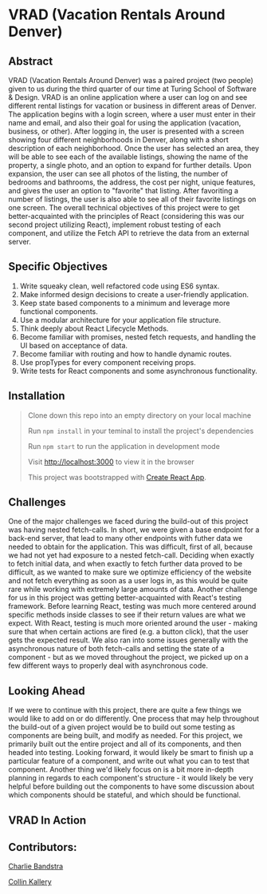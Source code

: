# VRAD (Vacation Rentals Around Denver)

## Abstract 
VRAD (Vacation Rentals Around Denver) was a paired project (two people) given to us during the third quarter of our time at Turing School of Software & Design. VRAD is an online application where a user can log on and see different rental listings for vacation or business in different areas of Denver. The application begins with a login screen, where a user must enter in their name and email, and also their goal for using the application (vacation, business, or other). After logging in, the user is presented with a screen showing four different neighborhoods in Denver, along with a short description of each neighborhood. Once the user has selected an area, they will be able to see each of the available listings, showing the name of the property, a single photo, and an option to expand for further details. Upon expansion, the user can see all photos of the listing, the number of bedrooms and bathrooms, the address, the cost per night, unique features, and gives the user an option to "favorite" that listing. After favoriting a number of listings, the user is also able to see all of their favorite listings on one screen. The overall technical objectives of this project were to get better-acquainted with the principles of React (considering this was our second project utilizing React), implement robust testing of each component, and utilize the Fetch API to retrieve the data from an external server. 

## Specific Objectives
1. Write squeaky clean, well refactored code using ES6 syntax.
2. Make informed design decisions to create a user-friendly application.
3. Keep state based components to a minimum and leverage more functional components.
4. Use a modular architecture for your application file structure.
5. Think deeply about React Lifecycle Methods.
6. Become familiar with promises, nested fetch requests, and handling the UI based on acceptance of data.
7. Become familiar with routing and how to handle dynamic routes.
8. Use propTypes for every component receiving props.
9. Write tests for React components and some asynchronous functionality.

## Installation 

> Clone down this repo into an empty directory on your local machine
>
> Run `npm install` in your teminal to install the project's dependencies 
>
> Run `npm start` to run the application in development mode
>
> Visit [http://localhost:3000](http://localhost:3000) to view it in the browser
>
> This project was bootstrapped with [Create React App](https://github.com/facebook/create-react-app).

## Challenges

One of the major challenges we faced during the build-out of this project was having nested fetch-calls. In short, we were given a base endpoint for a back-end server, that lead to many other endpoints with futher data we needed to obtain for the application. This was difficult, first of all, because we had not yet had exposure to a nested fetch-call. Deciding when exactly to fetch initial data, and when exactly to fetch further data proved to be difficult, as we wanted to make sure we optimize efficiency of the website and not fetch everything as soon as a user logs in, as this would be quite rare while working with extremely large amounts of data. Another challenge for us in this project was getting better-acquainted with React's testing framework. Before learning React, testing was much more centered around specific methods inside classes to see if their return values are what we expect. With React, testing is much more oriented around the user - making sure that when certain actions are fired (e.g. a button click), that the user gets the expected result. We also ran into some issues generally with the asynchronous nature of both fetch-calls and setting the state of a component - but as we moved throughout the project, we picked up on a few different ways to properly deal with asynchronous code. 

## Looking Ahead

If we were to continue with this project, there are quite a few things we would like to add on or do differently. One process that may help throughout the build-out of a given project would be to build out some testing as components are being built, and modify as needed. For this project, we primarily built out the entire project and all of its components, and then headed into testing. Looking forward, it would likely be smart to finish up a particular feature of a component, and write out what you can to test that component. Another thing we'd likely focus on is a bit more in-depth planning in regards to each component's structure - it would likely be very helpful before building out the components to have some discussion about which components should be stateful, and which should be functional. 

## VRAD In Action

## Contributors:
[Charlie Bandstra](https://github.com/C-Bandstra)  

[Collin Kallery](http://github.com/collinkallery)
